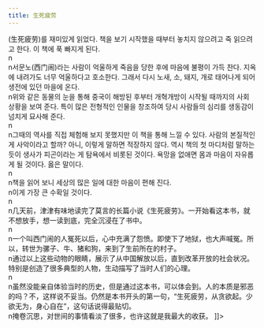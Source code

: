 ```yaml
---
title: 生死疲劳
---
```


<p>(生死疲劳)를 재미있게 읽었다. 책을 보기 시작했을 때부터 놓치지 않으려고 죽 읽으려고 한다. 이 책에 푹 빠지게 된다.<br />n<br />n서문노(西门闹)라는 사람이 억울하게 죽음을 당한 후에 마음에 불평이 가득 찬다. 지옥에 내려가도 너무 억울하다고 호소한다. 그래서 다시 노새, 소, 돼지, 개로 태어나게 되어 생전에 있던 마을에 온다. <br />n위와 같은 동물의 눈을 통해 중국이 해방된 후부터 개혁개방이 시작될 때까지의 사회 상황을 보여 준다. 특이 많은 전형적인 인물을 창조하여 당시 사람들의 심리를 생동감이 넘치게 묘사해 준다. <br />n<br />n그때의 역사를 직접 체험해 보지 못했지만 이 책을 통해 느낄 수 있다. 사람의 본질적인 게 사악이라고 할까? 아니, 이렇게 말하면 적장하지 않다. 역시 책의 첫 마디처럼 말하는 듯이 생사가 피곤이라는 게 탐욕에서 비롯된 것이다. 욕망을 없애면 몸과 마음이 자유롭게 될 것이다. 옳은 말이다.<br />n<br />n책을 읽어 보니 세상의 많은 일에 대한 마음이 편해 진다.<br />n이게 가장 큰 수확일 것이다.<br />n<br />n几天前，津津有味地读完了莫言的长篇小说《生死疲劳》。一开始看这本书，就不想放手，想一读到底，完全沉浸在了书中。<br />n<br />n一个叫西门闹的人冤死以后，心中充满了怨愤。即使下了地狱，也大声喊冤。所以，转世为骡子、牛、猪和狗，来到了生前所在的村子。<br />n通过以上这些动物的眼睛，展示了从中国解放以后，直到改革开放的社会状况。特别是创造了很多典型的人物，生动描写了当时人们的心理。<br />n<br />n虽然没能亲自体验当时的历史，但是通过这本书，可以体会到。人的本质是邪恶的吗？不，这样说不妥当。仍然是本书开头的第一句，“生死疲劳，从贪欲起。少欲无为，身心自在”，这句话说得最贴切。<br />n掩卷沉思，对世间的事情看淡了很多，也许这就是我最大的收获。 ]]&gt;</p>

